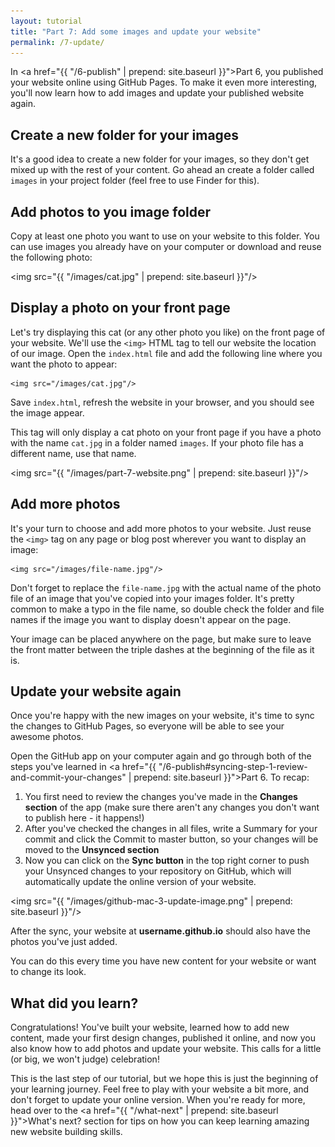 ```yaml
---
layout: tutorial
title: "Part 7: Add some images and update your website"
permalink: /7-update/
---
```


In <a href="{{ "/6-publish" | prepend: site.baseurl }}">Part 6</a>, you published your website online using GitHub Pages. To make it even more interesting, you'll now learn how to add images and update your published website again.

## Create a new folder for your images

It's a good idea to create a new folder for your images, so they don't get mixed up with the rest of your content. Go ahead an create a folder called `images` in your project folder (feel free to use Finder for this).

## Add photos to you image folder

Copy at least one photo you want to use on your website to this folder. You can use images you already have on your computer or download and reuse the following photo:

<img src="{{ "/images/cat.jpg" | prepend: site.baseurl }}"/>

## Display a photo on your front page

Let's try displaying this cat (or any other photo you like) on the front page of your website. We'll use the `<img>` HTML tag to tell our website the location of our image. Open the `index.html` file and add the following line where you want the photo to appear:

	<img src="/images/cat.jpg"/>

Save `index.html`, refresh the website in your browser, and you should see the image appear.

This tag will only display a cat photo on your front page if you have a photo with the name `cat.jpg` in a folder named `images`. If your photo file has a different name, use that name. 

<img src="{{ "/images/part-7-website.png" | prepend: site.baseurl }}"/>

## Add more photos

It's your turn to choose and add more photos to your website. Just reuse the `<img>` tag on any page or blog post wherever you want to display an image:

	<img src="/images/file-name.jpg"/> 

Don't forget to replace the `file-name.jpg` with the actual name of the photo file of an image that you've copied into your images folder. It's pretty common to make a typo in the file name, so double check the folder and file names if the image you want to display doesn't appear on the page.

<div class="hint">
Your image can be placed anywhere on the page, but make sure to leave the front matter between the triple dashes at the beginning of the file as it is.
</div>

## Update your website again

Once you're happy with the new images on your website, it's time to sync the changes to GitHub Pages, so everyone will be able to see your awesome photos. 

Open the GitHub app on your computer again and go through both of the steps you've learned in <a href="{{ "/6-publish#syncing-step-1-review-and-commit-your-changes" | prepend: site.baseurl }}">Part 6</a>. To recap:

<ol>
	<li>You first need to review the changes you've made in the <strong>Changes section</strong> of the app (make sure there aren't any changes you don't want to publish here - it happens!)</li>
	<li>After you've checked the changes in all files, write a Summary for your commit and click the Commit to master button, so your changes will be moved to the <strong>Unsynced section</strong></li>
	<li>Now you can click on the <strong>Sync button</strong> in the top right corner to push your Unsynced changes to your repository on GitHub, which will automatically update the online version of your website.</li>
</ol>

<img src="{{ "/images/github-mac-3-update-image.png" | prepend: site.baseurl }}"/>

After the sync, your website at **username.github.io** should also have the photos you've just added. 

You can do this every time you have new content for your website or want to change its look.

<div class="recap">
<h2>What did you learn?</h2>
Congratulations! You've built your website, learned how to add new content, made your first design changes, published it online, and now you also know how to add photos and update your website. This calls for a little (or big, we won't judge) celebration!
</div>

This is the last step of our tutorial, but we hope this is just the beginning of your learning journey. Feel free to play with your website a bit more, and don't forget to update your online version. When you're ready for more, head over to the <a href="{{ "/what-next" | prepend: site.baseurl }}">What's next?</a> section for tips on how you can keep learning amazing new website building skills. 
